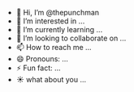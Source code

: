 - 👋 Hi, I’m @thepunchman
- 👀 I’m interested in ...
- 🌱 I’m currently learning ...
- 💞️ I’m looking to collaborate on ...
- 📫 How to reach me ...
- 😄 Pronouns: ...
- ⚡ Fun fact: ...
- ☀️ what about you ...
<!---
thepunchman/thepunchman is a ✨ special ✨ repository because its `README.md` (this file) appears on your GitHub profile.
You can click the Preview link to take a look at your changes.
--->
